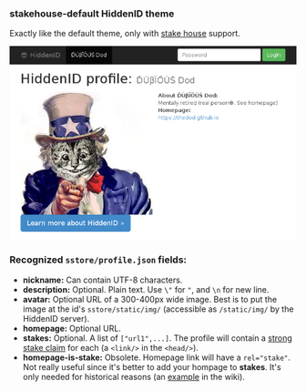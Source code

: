### stakehouse-default HiddenID theme

Exactly like the default theme, only with
[stake house](https://github.com/hidden-id/stakehouse#readme) support.

![Screenshot](screenshot.png)

### Recognized `sstore/profile.json` fields:

* **nickname:** Can contain UTF-8 characters.
* **description:** Optional. Plain text. Use `\"` for `"`, and `\n` for new line.
* **avatar:** Optional URL of a 300-400px wide image. Best is to put the image at
  the id's `sstore/static/img/` (accessible as `/static/img/` by the HiddenID server).
* **homepage:** Optional URL.
* **stakes:** Optional. A list of `["url1",...]`. The profile will contain a
  [strong stake claim](https://github.com/hidden-id/stakehouse/wiki/Stake-House%3A-Certification-without-authority#strong-stake-claims)
for each (a `<link/>` in the `<head/>`).
* **homepage-is-stake:** Obsolete. Homepage link will have a `rel="stake"`. Not really useful since it's better to add your hompage to **stakes**.
  It's only needed for historical reasons (an [example](https://github.com/hidden-id/stakehouse/wiki/Stake-House%3A-Certification-without-authority#pretty-strong-stake-claims) in the wiki).
